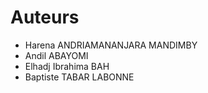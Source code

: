 # Auteurs

- Harena ANDRIAMANANJARA MANDIMBY
- Andil ABAYOMI
- Elhadj Ibrahima BAH
- Baptiste TABAR LABONNE

